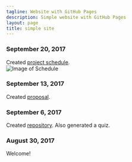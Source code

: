 ```yaml
---
tagline: Website with GitHub Pages
description: Simple website with GitHub Pages
layout: page
title: simple site
---
```

 
### September 20, 2017

Created [project schedule](https://github.com/chris0707/PiRover/blob/master/AlbarilloChristopher.mpp).  
![Image of Schedule](https://raw.githubusercontent.com/six0four/StudentSenseHat/master/documentation/Week3RubricforProjectSchedule.jpg)

### September 13, 2017

Created [proposal](https://github.com/chris0707/PiRover/blob/master/Proposal.pdf).

### September 6, 2017

Created [repository](https://github.com/chris0707/PiRover). Also generated a quiz.

### August 30, 2017

Welcome!
